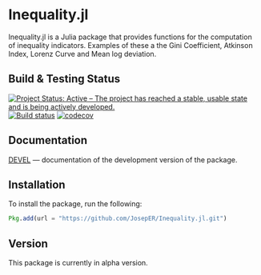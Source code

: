 # Inequality.jl

Inequality.jl is a Julia package that provides functions for the computation of inequality indicators. Examples of these a the Gini Coefficient, Atkinson Index, Lorenz Curve and Mean log deviation.

## Build & Testing Status
[![Project Status: Active – The project has reached a stable, usable state and is being actively developed.](https://www.repostatus.org/badges/latest/active.svg)](https://www.repostatus.org/#active)
[![Build status](https://github.com/JosepER/Inequality.jl/workflows/CI/badge.svg)](https://github.com/JosepER/Inequality.jl/actions?query=workflow%3ACI+branch%3Amaster)
[![codecov](https://codecov.io/gh/JosepER/Inequality.jl/branch/master/graph/badge.svg?token=KOWBM8LK37)](https://codecov.io/gh/JosepER/Inequality.jl)
## Documentation

[DEVEL](https://joseper.github.io/Inequality.jl/dev/) — documentation of the development version of the package.

## Installation
To install the package, run the following:

```julia
Pkg.add(url = "https://github.com/JosepER/Inequality.jl.git")
```

## Version

This package is currently in alpha version.

